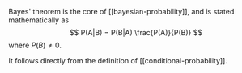 Bayes' theorem is the core of [[bayesian-probability]], and is stated mathematically as
$$
P(A|B) = P(B|A) \frac{P(A)}{P(B)}
$$
where $P(B) \neq 0$.

It follows directly from the definition of [[conditional-probability]].